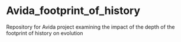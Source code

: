 # Avida_footprint_of_history
Repository for Avida project examining the impact of the depth of the footprint of history on evolution
